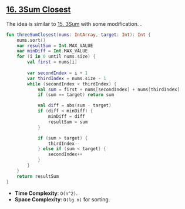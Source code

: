 ## [16. 3Sum Closest](https://leetcode.com/problems/3sum-closest/)

The idea is similar to [15. 3Sum](../leetcode/15.3sum.md) with some modification. .

```kotlin
fun threeSumClosest(nums: IntArray, target: Int): Int {
    nums.sort()
    var resultSum = Int.MAX_VALUE
    var minDiff = Int.MAX_VALUE
    for (i in 0 until nums.size) {
        val first = nums[i]
        
        var secondIndex = i + 1
        var thirdIndex = nums.size - 1
        while (secondIndex < thirdIndex) {
            val sum = first + nums[secondIndex] + nums[thirdIndex]
            if (sum == target) return sum

            val diff = abs(sum - target)
            if (diff < minDiff) {
                minDiff = diff
                resultSum = sum
            }

            if (sum > target) {
                thirdIndex--
            } else if (sum < target) {
                secondIndex++
            }
        }
    }
    return resultSum
}
```

* **Time Complexity**: `O(n^2)`.
* **Space Complexity**: `O(lg n)` for sorting.
